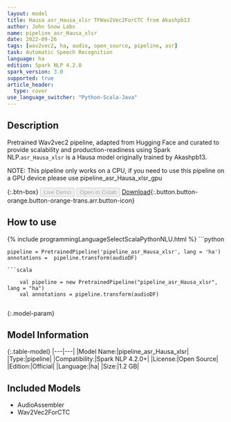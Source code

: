 ```yaml
---
layout: model
title: Hausa asr_Hausa_xlsr TFWav2Vec2ForCTC from Akashpb13
author: John Snow Labs
name: pipeline_asr_Hausa_xlsr
date: 2022-09-26
tags: [wav2vec2, ha, audio, open_source, pipeline, asr]
task: Automatic Speech Recognition
language: ha
edition: Spark NLP 4.2.0
spark_version: 3.0
supported: true
article_header:
  type: cover
use_language_switcher: "Python-Scala-Java"
---
```


## Description

Pretrained Wav2vec2  pipeline, adapted from Hugging Face and curated to provide scalability and production-readiness using Spark NLP.`asr_Hausa_xlsr` is a Hausa model originally trained by Akashpb13.

NOTE: This pipeline only works on a CPU, if you need to use this pipeline on a GPU device please use pipeline_asr_Hausa_xlsr_gpu

{:.btn-box}
<button class="button button-orange" disabled>Live Demo</button>
<button class="button button-orange" disabled>Open in Colab</button>
[Download](https://s3.amazonaws.com/auxdata.johnsnowlabs.com/public/models/pipeline_asr_Hausa_xlsr_ha_4.2.0_3.0_1664193026211.zip){:.button.button-orange.button-orange-trans.arr.button-icon}

## How to use



<div class="tabs-box" markdown="1">
{% include programmingLanguageSelectScalaPythonNLU.html %}
```python

    pipeline = PretrainedPipeline('pipeline_asr_Hausa_xlsr', lang = 'ha')
    annotations =  pipeline.transform(audioDF)
    
```
```scala

    val pipeline = new PretrainedPipeline("pipeline_asr_Hausa_xlsr", lang = "ha")
    val annotations = pipeline.transform(audioDF)
    
```
</div>

{:.model-param}
## Model Information

{:.table-model}
|---|---|
|Model Name:|pipeline_asr_Hausa_xlsr|
|Type:|pipeline|
|Compatibility:|Spark NLP 4.2.0+|
|License:|Open Source|
|Edition:|Official|
|Language:|ha|
|Size:|1.2 GB|

## Included Models

- AudioAssembler
- Wav2Vec2ForCTC
